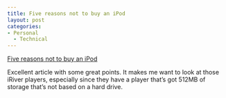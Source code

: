 ```yaml
---
title: Five reasons not to buy an iPod
layout: post
categories:
- Personal
  - Technical
---
```

[Five reasons not to buy an iPod][1]

Excellent article with some great points. It makes me want to look at those iRiver players, especially since they have a player that’s got 512MB of storage that’s not based on a hard drive.

 [1]: http://reviews.cnet.com/4520-6450_7-5102324-1.html